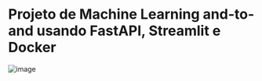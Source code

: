 # Projeto de Machine Learning and-to-and usando FastAPI, Streamlit e Docker


![image](https://github.com/KARINAgoncalvesSOARES/ML_verificando_preco_carro/assets/104592210/13d7839e-a546-4908-866d-ef4d0c5fc59a)
